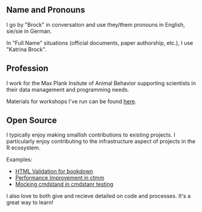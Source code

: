## Name and Pronouns
I go by "Brock" in conversation and use they/them pronouns in English, sie/sie in German.

In "Full Name" situations (official documents, paper authorship, etc.), I use "Katrina Brock".

## Profession
I work for the Max Plank Insitute of Animal Behavior supporting scientists in their data management and programming needs.

Materials for workshops I've run can be found [here](https://github.com/livingingroups/eas-coding-workshops).

## Open Source 

I typically enjoy making smallish contributions to existing projects. I particularly enjoy contributing to the infrastructure aspect of projects in the R ecosystem.

Examples:
- [HTML Validation for bookdown](https://github.com/rstudio/bookdown/pull/1495)
- [Performance Improvement in ctmm](https://github.com/ctmm-initiative/ctmm/pull/60)
- [Mocking cmdstand in cmdstanr testing](https://github.com/stan-dev/cmdstanr/pull/1078)

I also love to both give and recieve detailed on code and processes. It's a great way to learn!
